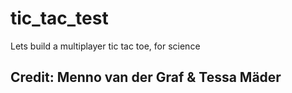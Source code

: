 # tic_tac_test
Lets build a multiplayer tic tac toe, for science
## Credit: Menno van der Graf & Tessa Mäder
